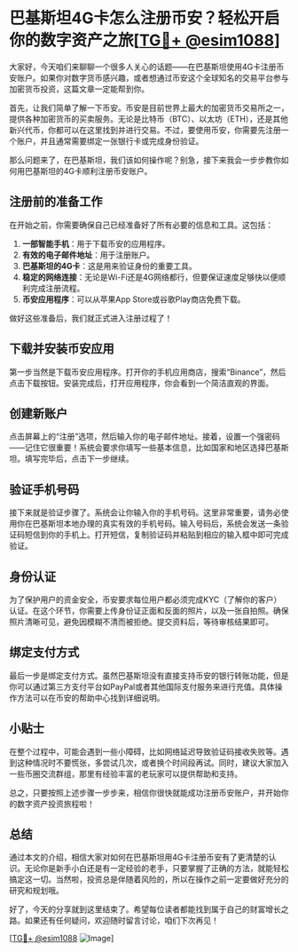 # 巴基斯坦4G卡怎么注册币安？轻松开启你的数字资产之旅[[TG💪+ @esim1088](https://t.me/s/esim1088)]

大家好，今天咱们来聊聊一个很多人关心的话题——在巴基斯坦使用4G卡注册币安账户。如果你对数字货币感兴趣，或者想通过币安这个全球知名的交易平台参与加密货币投资，这篇文章一定能帮到你。

首先，让我们简单了解一下币安。币安是目前世界上最大的加密货币交易所之一，提供各种加密货币的买卖服务。无论是比特币（BTC）、以太坊（ETH），还是其他新兴代币，你都可以在这里找到并进行交易。不过，要使用币安，你需要先注册一个账户，并且通常需要绑定一张银行卡或完成身份验证。

那么问题来了，在巴基斯坦，我们该如何操作呢？别急，接下来我会一步步教你如何用巴基斯坦的4G卡顺利注册币安账户。

## 注册前的准备工作

在开始之前，你需要确保自己已经准备好了所有必要的信息和工具。这包括：

1. **一部智能手机**：用于下载币安的应用程序。
2. **有效的电子邮件地址**：用于注册账户。
3. **巴基斯坦的4G卡**：这是用来验证身份的重要工具。
4. **稳定的网络连接**：无论是Wi-Fi还是4G网络都行，但要保证速度足够快以便顺利完成注册流程。
5. **币安应用程序**：可以从苹果App Store或谷歌Play商店免费下载。

做好这些准备后，我们就正式进入注册过程了！

## 下载并安装币安应用

第一步当然是下载币安应用程序。打开你的手机应用商店，搜索“Binance”，然后点击下载按钮。安装完成后，打开应用程序，你会看到一个简洁直观的界面。

## 创建新账户

点击屏幕上的“注册”选项，然后输入你的电子邮件地址。接着，设置一个强密码——记住它很重要！系统会要求你填写一些基本信息，比如国家和地区选择巴基斯坦。填写完毕后，点击下一步继续。

## 验证手机号码

接下来就是验证步骤了。系统会让你输入你的手机号码。这里非常重要，请务必使用你在巴基斯坦本地办理的真实有效的手机号码。输入号码后，系统会发送一条验证码短信到你的手机上。打开短信，复制验证码并粘贴到相应的输入框中即可完成验证。

## 身份认证

为了保护用户的资金安全，币安要求每位用户都必须完成KYC（了解你的客户）认证。在这个环节，你需要上传身份证正面和反面的照片，以及一张自拍照。确保照片清晰可见，避免因模糊不清而被拒绝。提交资料后，等待审核结果即可。

## 绑定支付方式

最后一步是绑定支付方式。虽然巴基斯坦没有直接支持币安的银行转账功能，但是你可以通过第三方支付平台如PayPal或者其他国际支付服务来进行充值。具体操作方法可以在币安的帮助中心找到详细说明。

## 小贴士

在整个过程中，可能会遇到一些小障碍，比如网络延迟导致验证码接收失败等。遇到这种情况时不要慌张，多尝试几次，或者换个时间段再试。同时，建议大家加入一些币圈交流群组，那里有经验丰富的老玩家可以提供帮助和支持。

总之，只要按照上述步骤一步步来，相信你很快就能成功注册币安账户，并开始你的数字资产投资旅程啦！

## 总结

通过本文的介绍，相信大家对如何在巴基斯坦用4G卡注册币安有了更清楚的认识。无论你是新手小白还是有一定经验的老手，只要掌握了正确的方法，就能轻松搞定这一切。当然啦，投资总是伴随着风险的，所以在操作之前一定要做好充分的研究和规划哦。

好了，今天的分享就到这里结束了。希望每位读者都能找到属于自己的财富增长之路。如果还有任何疑问，欢迎随时留言讨论，咱们下次再见！

[[TG💪+ @esim1088](https://t.me/s/esim1088) ![Image](https://i.postimg.cc/4NQfJmqS/Snipaste-2025-05-13-00-14-12.png)]